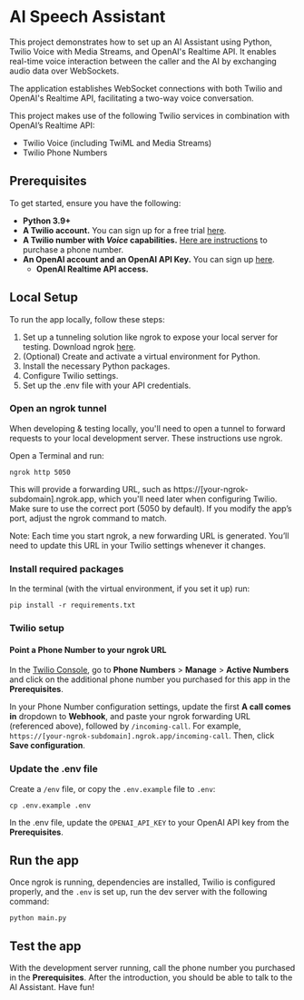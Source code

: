 #  AI Speech Assistant

This project demonstrates how to set up an AI Assistant using Python, Twilio Voice with Media Streams, and OpenAI's Realtime API. It enables real-time voice interaction between the caller and the AI by exchanging audio data over WebSockets.

The application establishes WebSocket connections with both Twilio and OpenAI's Realtime API, facilitating a two-way voice conversation.

This project makes use of the following Twilio services in combination with OpenAI’s Realtime API:
- Twilio Voice (including TwiML and Media Streams)
- Twilio Phone Numbers

## Prerequisites

To get started, ensure you have the following:

- **Python 3.9+** 
- **A Twilio account.** You can sign up for a free trial [here](https://www.twilio.com/try-twilio).
- **A Twilio number with _Voice_ capabilities.** [Here are instructions](https://help.twilio.com/articles/223135247-How-to-Search-for-and-Buy-a-Twilio-Phone-Number-from-Console) to purchase a phone number.
- **An OpenAI account and an OpenAI API Key.** You can sign up [here](https://platform.openai.com/).
  - **OpenAI Realtime API access.**

## Local Setup

To run the app locally, follow these steps:
1. Set up a tunneling solution like ngrok to expose your local server for testing. Download ngrok [here](https://ngrok.com/).
2. (Optional) Create and activate a virtual environment for Python.
3. Install the necessary Python packages.
4. Configure Twilio settings.
5. Set up the .env file with your API credentials.

### Open an ngrok tunnel
When developing & testing locally, you'll need to open a tunnel to forward requests to your local development server. These instructions use ngrok.

Open a Terminal and run:
```
ngrok http 5050
```
This will provide a forwarding URL, such as https://[your-ngrok-subdomain].ngrok.app, which you'll need later when configuring Twilio. Make sure to use the correct port (5050 by default). If you modify the app’s port, adjust the ngrok command to match.

Note: Each time you start ngrok, a new forwarding URL is generated. You’ll need to update this URL in your Twilio settings whenever it changes.

### Install required packages

In the terminal (with the virtual environment, if you set it up) run:
```
pip install -r requirements.txt
```

### Twilio setup

#### Point a Phone Number to your ngrok URL
In the [Twilio Console](https://console.twilio.com/), go to **Phone Numbers** > **Manage** > **Active Numbers** and click on the additional phone number you purchased for this app in the **Prerequisites**.

In your Phone Number configuration settings, update the first **A call comes in** dropdown to **Webhook**, and paste your ngrok forwarding URL (referenced above), followed by `/incoming-call`. For example, `https://[your-ngrok-subdomain].ngrok.app/incoming-call`. Then, click **Save configuration**.

### Update the .env file

Create a `/env` file, or copy the `.env.example` file to `.env`:

```
cp .env.example .env
```

In the .env file, update the `OPENAI_API_KEY` to your OpenAI API key from the **Prerequisites**.

## Run the app
Once ngrok is running, dependencies are installed, Twilio is configured properly, and the `.env` is set up, run the dev server with the following command:
```
python main.py
```
## Test the app
With the development server running, call the phone number you purchased in the **Prerequisites**. After the introduction, you should be able to talk to the AI Assistant. Have fun!
